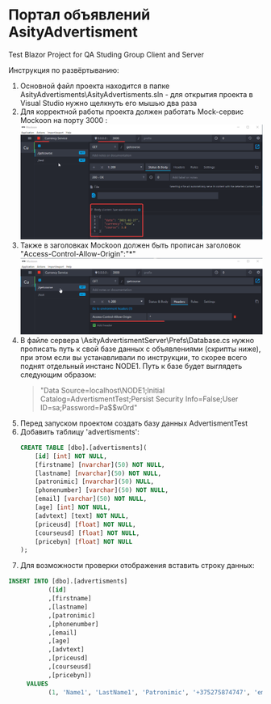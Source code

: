# Портал объявлений AsityAdvertisment
 Test Blazor Project for QA Studing Group
 Client and Server

 Инструкция по развёртыванию:
 1. Основной файл проекта находится в папке AsityAdvertisments\AsityAdvertisments.sln - для открытия проекта в Visual Studio нужно щелкнуть его мышью два раза 
 2. Для корректной работы проекта должен работать Mock-сервис Mockoon на порту 3000 :
![Mockoon](md/Mockoon1.png)
 3. Также в заголовках Mockoon должен быть прописан заголовок "Access-Control-Allow-Origin":"*"
![Mockoon](md/Mockoon2.png)
4. В файле сервера \AsityAdvertismentServer\Prefs\Database.cs нужно прописать путь к свой базе данных с объявлениями (скрипты ниже), при этом если вы устанавливали по инструкции, то скорее всего поднят отдельный инстанс NODE1. Путь к базе будет выглядеть следующим образом:
    > "Data Source=localhost\\NODE1;Initial Catalog=AdvertismentTest;Persist Security Info=False;User ID=sa;Password=Pa$$w0rd"
5. Перед запуском проектом создать базу данных AdvertismentTest
6. Добавить таблицу 'advertisments':
    ```sql
    CREATE TABLE [dbo].[advertisments](
        [id] [int] NOT NULL,
        [firstname] [nvarchar](50) NOT NULL,
        [lastname] [nvarchar](50) NOT NULL,
        [patronimic] [nvarchar](50) NULL,
        [phonenumber] [varchar](50) NOT NULL,
        [email] [varchar](50) NOT NULL,
        [age] [int] NOT NULL,
        [advtext] [text] NOT NULL,
        [priceusd] [float] NOT NULL,
        [courseusd] [float] NOT NULL,
        [pricebyn] [float] NOT NULL
    );
    ```
7. Для возможности проверки отображения вставить строку данных:
```sql
INSERT INTO [dbo].[advertisments]
           ([id]
           ,[firstname]
           ,[lastname]
           ,[patronimic]
           ,[phonenumber]
           ,[email]
           ,[age]
           ,[advtext]
           ,[priceusd]
           ,[courseusd]
           ,[pricebyn])
     VALUES
           (1, 'Name1', 'LastName1', 'Patronimic', '+375275874747', 'email@email.com', 32, 'Advertisement Text', 20.5, 3.2, 65.6);
```
